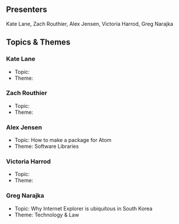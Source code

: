 ## Presenters

Kate Lane, Zach Routhier, Alex Jensen, Victoria Harrod, Greg Narajka

## Topics & Themes

### Kate Lane

* Topic:
* Theme:

### Zach Routhier

* Topic:
* Theme:

### Alex Jensen

* Topic: How to make a package for Atom
* Theme: Software Libraries

### Victoria Harrod

* Topic:
* Theme:

### Greg Narajka

* Topic: Why Internet Explorer is ubiquitous in South Korea
* Theme: Technology & Law
